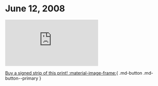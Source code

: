 # June 12, 2008

![](https://www.achewood.com/comic.php?date=06122008)

[Buy a signed strip of this print! :material-image-frame:](https://achewood-holiday-pop-up.myshopify.com/products/strip#06122008){ .md-button .md-button--primary }

